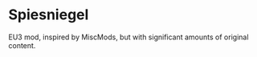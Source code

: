 Spiesniegel
===========

EU3 mod, inspired by MiscMods, but with significant amounts of original content.
